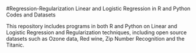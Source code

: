 #Regression-Regularization
Linear and Logistic Regression in R and Python Codes and Datasets

This repository includes programs in both R and Python on Linear and Logistic Regression and Regularization techniques, 
including open source datasets such as Ozone data, Red wine, Zip Number Recognition and the Titanic.
